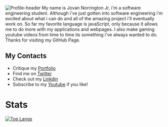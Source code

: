 
![Profile-header](https://user-images.githubusercontent.com/88255194/141226706-ea00f5a2-69fd-4000-8d4f-73250dcb8ed0.jpg)
My name is Jovan Norrington Jr, i'm a software engineering student. Although i've just gotten into software engineering i'm  excited about what i can do and all of the amazing project i'll eventually work on. So far my favorite language is javaScript, only because it allows me to do more with my applications and webpages. I also make gaming youtube videos from time to time its something i've always wanted to do. Thanks for visiting my GitHub Page.
## My Contacts
* Critique my [Portfolio](https://jovan-png.github.io/Portfolio-Jovan/) <br>
* Find me on [Twitter](https://twitter.com/Le_Braci) <br>
* Check out my [Linkdin](https://www.linkedin.com/in/jovan-norrington-jr-0a97a821b/) <br>
* Subscribe to my [Youtube](https://www.youtube.com/c/lebraci) if you like! <br>


# Stats
[![Top Langs](https://github-readme-stats.vercel.app/api/top-langs/?username=jovan-png)](https://github.com/jovan-png/github-readme-stats)
